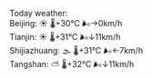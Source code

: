 Today weather:  
Beijing: ☀️ 🌡️+30°C 🌬️→0km/h  
Tianjin: ☀️ 🌡️+31°C 🌬️↓11km/h  
Shijiazhuang: 🌫  🌡️+31°C 🌬️←7km/h  
Tangshan: ⛅️  🌡️+32°C 🌬️↓11km/h  
